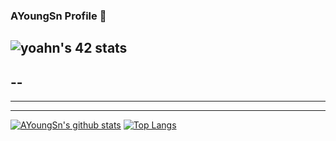 ### AYoungSn Profile 👋

<!--
**AYoungSn/AYoungSn** is a ✨ _special_ ✨ repository because its `README.md` (this file) appears on your GitHub profile.
-->

<!--
Here are some ideas to get you started:

- 🔭 I’m currently working on ...
- 🌱 I’m currently learning ...
- 👯 I’m looking to collaborate on ...
- 🤔 I’m looking for help with ...
- 💬 Ask me about ...
- 📫 How to reach me: ...
- 😄 Pronouns: ...
- ⚡ Fun fact: ...
-->


![yoahn's 42 stats](https://badge42.herokuapp.com/api/stats/yoahn?privacyEmail=true)
-
--
---
----
-----
[![AYoungSn's github stats](https://github-readme-stats.vercel.app/api?username=AYoungSn&show_icons=true&theme=merko)](https://github.com/anuraghazra/github-readme-stats)
[![Top Langs](https://github-readme-stats.vercel.app/api/top-langs/?username=AYoungSn&layout=compact&theme=merko&langs_count=8)](https://github.com/anuraghazra/github-readme-stats)
